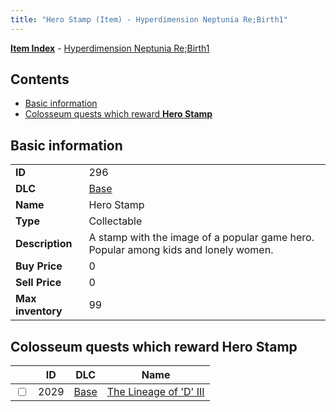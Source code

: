 ```yaml
---
title: "Hero Stamp (Item) - Hyperdimension Neptunia Re;Birth1"
---
```


[**Item Index**](/neptunia/rb1/item/index.html) - [Hyperdimension Neptunia Re;Birth1](/neptunia/rb1)

## Contents

- [Basic information](#basic-information)
- [Colosseum quests which reward **Hero Stamp**](#colosseum-quests-which-reward-hero-stamp)

## Basic information

|   |   |
| -- | -- |
| **ID** | 296 |
| **DLC** | [Base](/neptunia/rb1/dlc/1-base.html) |
| **Name** | Hero Stamp |
| **Type** | Collectable |
| **Description** | A stamp with the image of a popular game hero. Popular among kids and lonely women. |
| **Buy Price** | 0 |
| **Sell Price** | 0 |
| **Max inventory** | 99 |

## Colosseum quests which reward **Hero Stamp**

|    | ID | DLC | Name |
| -- | -- | --- | ---- |
| <input type="checkbox" id="rb1-colosseum-1-2029" class="trackbox" /> | 2029 | [Base](/neptunia/rb1/dlc/1-base.html) | [The Lineage of 'D' III](/neptunia/rb1/colosseum/1-2029-the-lineage-of-d-iii.html) |